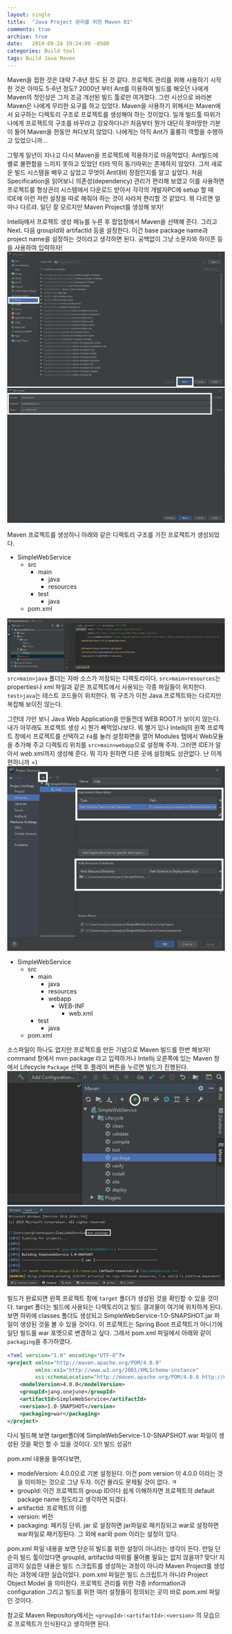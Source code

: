 ```yaml
---
layout: single
title:  "Java Project 관리를 위한 Maven 01"
comments: true
archive: true
date:   2019-09-24 19:24:00 -0500
categories: Build tool
tags: Build Java Maven
---
```


Maven을 접한 것은 대략 7-8년 정도 된 것 같다. 프로젝트 관리를 위해 사용하기 시작한 것은 아마도 5-6년 정도? 2000년 부터 Ant를 이용하여 빌드를 해오던 나에게 Maven의 첫인상은 그저 조금 개선된 빌드 툴로만 여겨졌다. 그런 시선으로 바라본 Maven은 나에게 무리한 요구를 하고 있었다. Maven을 사용하기 위해서는 Maven에서 요구하는 디렉토리 구조로 프로젝트를 생성해야 하는 것이었다. 일개 빌드툴 따위가 나에게 프로젝트의 구조를 바꾸라고 강요하다니!! 처음부터 뭔가 대단히 못마땅한 기분이 들어 Maven을 한동안 쳐다보지 않았다. 나에게는 아직 Ant가 훌륭히 역할을 수행하고 있었으니까...

그렇게 일년이 지나고 다시 Maven을 프로젝트에 적용하기로 마음먹었다. Ant빌드에 별로 불편함을 느끼지 못하고 있었던 터라 딱히 동기따위는 존재하지 않았다. 그저 새로운 빌드 시스템을 배우고 싶었고 무엇이 Ant대비 장점인지를 알고 싶었다. 처음 Specification을 읽어보니 의존성(dependency) 관리가 편리해 보였고 이를 사용하면 프로젝트를 형상관리 시스템에서 다운로드 받아서 각각의 개발자PC에 setup 할 때 IDE에 이런 저런 설정을 따로 해줘야 하는 것이 사라져 편리할 것 같았다. 뭐 다르면 얼마나 다르랴. 일단 잘 모르지만 Maven Project를 생성해 보자!

Intellij에서 프로젝트 생성 메뉴를 누른 후 팝업창에서 Maven을 선택해 준다. 그리고 Next. 다음 groupId와 artifactId 등을 설정한다. 이건 base package name과 project name을 설정하는 것이라고 생각하면 된다. 공백없이 그냥 소문자와 하이픈 등을 사용하여 입력하자!  
![new-project-01](/assets/images/posts/maven/new_project_01.png)
![new-project-02](/assets/images/posts/maven/new_project_02.png)

Maven 프로젝트를 생성하니 아래와 같은 디렉토리 구조를 가진 프로젝트가 생성되었다.
- SimpleWebService
  - src
    - main
      - java
      - resources
    - test
      - java
  - pom.xml

![maven_structure](/assets/images/posts/maven/maven_structure.png)
`src>main>java` 폴더는 자바 소스가 저장되는 디렉토리이다. `src>main>resources`는 properties나 xml 파일과 같은 프로젝트에서 사용되는 각종 파일들이 위치한다. `test>java`는 테스트 코드들이 위치한다. 뭐 구조가 이전 Java 프로젝트와는 다르지만 복잡해 보이진 않는다.

그런데 가만 보니 Java Web Application을 만들껀데 WEB ROOT가 보이지 않는다. 내가 아무래도 프로젝트 생성 시 뭔가 빼먹었나보다. 뭐 별거 있나 Intellij의 왼쪽 프로젝트 창에서 프로젝트를 선택하고 `F4`를 눌러 설정화면을 열어 Modules 탭에서 Web모듈을 추가해 주고 디렉토리 위치를 `src>main>webapp`으로 설정해 주자. 그러면 IDE가 알아서 web.xml까지 생성해 준다. 뭐 각자 원하면 다른 곳에 설정해도 상관없다. 난 이게 편하니까 =)  
![add_web_xml](/assets/images/posts/maven/add_web_xml.png)

- SimpleWebService
  - src
    - main
      - java
      - resources
      - webapp
        - WEB-INF
          - web.xml
    - test
      - java
  - pom.xml

소스파일이 하나도 없지만 프로젝트를 만든 기념으로 Maven 빌드를 한번 해보자! command 창에서 mvn package 라고 입력하거나 Intellij 오른쪽에 있는 Maven 창에서 Lifecycle `Package` 선택 후 플레이 버튼을 누르면 빌드가 진행된다.  
![build](/assets/images/posts/maven/build.png)
![cmd_build](/assets/images/posts/maven/cmd_build.png)

빌드가 완료되면 왼쪽 프로젝트 창에 `target` 폴더가 생성된 것을 확인할 수 있을 것이다. target 폴더는 빌드에 사용되는 디렉토리이고 빌드 결과물이 여기에 위치하게 된다. 보면 하위에 classes 폴더도 생성되고 SimpleWebService-1.0-SNAPSHOT.jar 파일이 생성된 것을 볼 수 있을 것이다. 이 프로젝트는 Spring Boot 프로젝트가 아니기에 일단 빌드를 war 포멧으로 변경하고 싶다. 그래서 pom.xml 파일에서 아래와 같이 `packaging`을 추가하였다.
```xml
<?xml version="1.0" encoding="UTF-8"?>
<project xmlns="http://maven.apache.org/POM/4.0.0"
         xmlns:xsi="http://www.w3.org/2001/XMLSchema-instance"
         xsi:schemaLocation="http://maven.apache.org/POM/4.0.0 http://maven.apache.org/xsd/maven-4.0.0.xsd">
    <modelVersion>4.0.0</modelVersion>
    <groupId>jang.onejune</groupId>
    <artifactId>SimpleWebService</artifactId>
    <version>1.0-SNAPSHOT</version>
    <packaging>war</packaging>
</project>
```
다시 빌드해 보면 target폴더에 SimpleWebService-1.0-SNAPSHOT.war 파일이 생성된 것을 확인 할 수 있을 것이다. 오!! 빌드 성공!!

pom.xml 내용을 들여다보면,
- modelVersion: 4.0.0으로 기본 설정된다. 이건 pom version 이 4.0.0 이라는 것을 의미하는 것으로 그냥 두자. 이건 몰라도 문제될 것이 없다. ㅋ
- groupId: 이건 프로젝트의 group ID이다 쉽게 이해하자면 프로젝트의 default package name 정도라고 생각하면 되겠다.
- artifactId: 프로젝트의 이름
- version: 버전
- packaging: 패키징 단위. jar 로 설정하면 jar파일로 패키징되고 war로 설정하면 war파일로 패키징된다. 그 외에 ear와 pom 이라는 설정이 있다.

pom.xml 파일 내용을 보면 단순히 빌드를 위한 설정이 아니라는 생각이 든다. 만일 단순히 빌드 툴이었다면 groupId, artifactId 따위를 물어볼 필요는 없지 않을까? 맞다! 지금까지 실습한 내용은 빌드 스크립트를 생성하는 과정이 아니라 Maven Project를 생성하는 과정에 대한 실습이었다. pom.xml 파일은 빌드 스크립트가 아니라 Project Object Model 을 의미한다. 프로젝트 관리를 위한 각종 information과 configuration 그리고 빌드를 위한 여러 설정들이 정의되는 곳이 바로 pom.xml 파일인 것이다.

참고로 Maven Repository에서는 `<groupId>:<artifactId>:<version>` 의 모습으로 프로젝트가 인식된다고 생각하면 된다.
